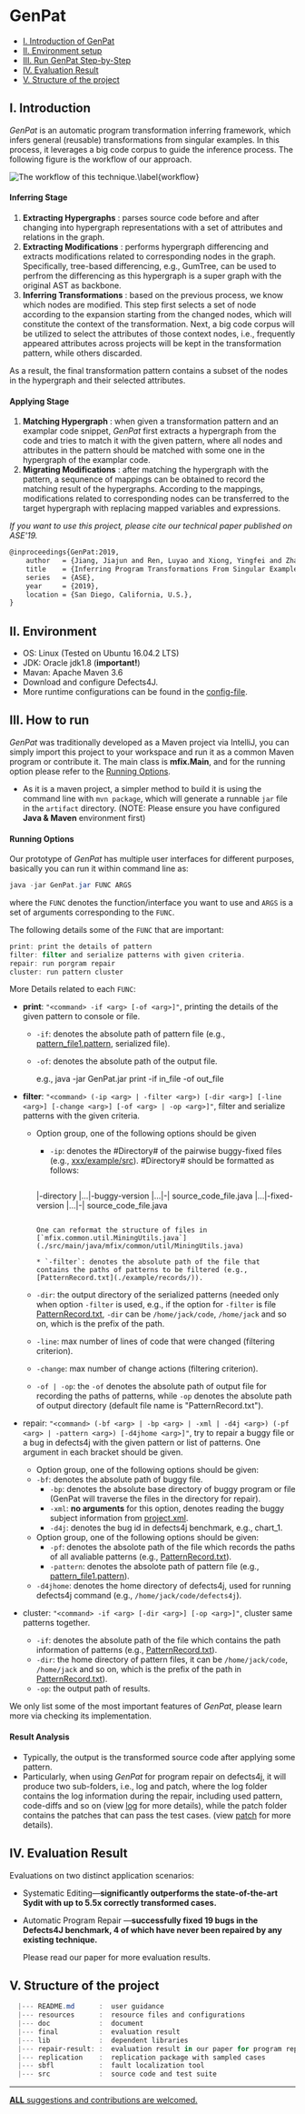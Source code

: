 # GenPat

* [I. Introduction of GenPat](#user-content-i-introduction)
* [II. Environment setup](#user-content-ii-environment)
* [III. Run GenPat Step-by-Step](#user-content-iii-how-to-run)
* [IV. Evaluation Result](#user-content-iv-evaluation-result)
* [V. Structure of the project](#user-content-v-structure-of-the-project)

## I. Introduction

*GenPat* is an automatic program transformation inferring framework, which infers general (reusable) transformations from singular examples. In this process, it leverages a big code corpus to guide the inference process. The following figure is the workflow of our approach.

![The workflow of this technique.\label{workflow}](./doc/figure/overview.png)

#### Inferring Stage

1. **Extracting Hypergraphs** : parses source code before and after changing into hypergraph representations with a set of attributes and relations in the graph.
2. **Extracting Modifications** : performs hypergraph differencing and extracts modifications related to corresponding nodes in the graph. Specifically, tree-based differencing, e.g., GumTree, can be used to perfrom the differencing as this hypergraph is a super graph with the original AST as backbone.
2. **Inferring Transformations** : based on the previous process, we know which nodes are modified. This step first selects a set of node according to the expansion starting from the changed nodes, which will constitute the context of the transformation. Next, a big code corpus will be utilized to select the attributes of those context nodes, i.e., frequently appeared attributes across projects will be kept in the transformation pattern, while others discarded.

As a result, the final transformation pattern contains a subset of the nodes in the hypergraph and their selected attributes.

#### Applying Stage

1. **Matching Hypergraph** : when given a transformation pattern and an examplar code snippet, *GenPat* first extracts a hypergraph from the code and tries to match it with the given pattern, where all nodes and attributes in the pattern should be matched with some one in the hypergraph of the examplar code.
2. **Migrating Modifications** : after matching the hypergraph with the pattern, a sequnence of mappings can be obtained to record the matching result of the hypergraphs. According to the mappings, modifications related to corresponding nodes can be transferred to the target hypergraph with replacing mapped variables and expressions.

*If you want to use this project, please cite our technical paper published on ASE'19.*

```tex
@inproceedings{GenPat:2019,
    author   = {Jiang, Jiajun and Ren, Luyao and Xiong, Yingfei and Zhang, Lingming},
    title    = {Inferring Program Transformations From Singular Examples via Big Code},
    series   = {ASE},
    year     = {2019},
    location = {San Diego, California, U.S.},
} 
```

## II. Environment

* OS: Linux (Tested on Ubuntu 16.04.2 LTS)
* JDK: Oracle jdk1.8 (**important!**)
* Mavan: Apache Maven 3.6
* Download and configure Defects4J.
* More runtime configurations can be found in the [config-file](/resources/conf).


## III. How to run

*GenPat* was traditionally developed as a Maven project via IntelliJ, you can simply import this project to your workspace and run it as a common Maven program or contribute it. The main class is **mfix.Main**, and for the running option please refer to the [Running Options](#user-content-running-options).

* As it is a maven project, a simpler method to build it is using the command line with `mvn package`, which will generate a runnable `jar` file in the `artifact` directory. (NOTE: Please ensure you have configured __Java & Maven__ environment first)

#### Running Options 

Our prototype of *GenPat* has multiple user interfaces for different purposes, basically you can run it within command line as:

```powershell
java -jar GenPat.jar FUNC ARGS
```

where the `FUNC` denotes the function/interface you want to use and `ARGS` is a set of arguments corresponding to the `FUNC`.

The following details some of the `FUNC` that are important:

```powershell
print: print the details of pattern
filter: filter and serialize patterns with given criteria.
repair: run porgram repair
cluster: run pattern cluster
```

More Details related to each `FUNC`: 

* **print**: `"<command> -if <arg> [-of <arg>]"`, printing the details of the given pattern to console or file.

  * `-if`: denotes the absolute path of pattern file (e.g., [pattern_file1.pattern](./example/patterns), serialized file).

  * `-of`: denotes the absolute path of the output file.

    e.g., java -jar GenPat.jar print -if in_file -of out_file

* **filter**: `"<command> (-ip <arg> | -filter <arg>) [-dir <arg>] [-line <arg>] [-change <arg>] [-of <arg> | -op <arg>]"`, filter and serialize patterns with the given criteria.

  * Option group, one of the following options should be given

    * `-ip`: denotes the #Directory# of the pairwise buggy-fixed files (e.g., [xxx/example/src](./example/src)). #Directory# should be formatted as follows:

      ```powershell
    |-directory
      |...|-buggy-version
      |...|-| source_code_file.java
      |...|-fixed-version
      |...|-| source_code_file.java
      ```
    
      One can reformat the structure of files in [`mfix.common.util.MiningUtils.java`](./src/main/java/mfix/common/util/MiningUtils.java)

    * `-filter`: denotes the absolute path of the file that contains the paths of patterns to be filtered (e.g., [PatternRecord.txt](./example/records/)).

  * `-dir`: the output directory of the serialized patterns (needed only when option `-filter` is used, e.g., if the option for `-filter` is file [PatternRecord.txt](./example/records/), `-dir` can be `/home/jack/code`, `/home/jack` and so on, which is the prefix of the path.

  * `-line`: max number of lines of code that were changed (filtering criterion).

  * `-change`: max number of change actions (filtering criterion).

  * `-of | -op`: the `-of` denotes the absolute path of output file for recording the paths of patterns, while `-op` denotes the absolute path of output directory (default file name is "PatternRecord.txt").

* repair: `"<command> (-bf <arg> | -bp <arg> | -xml | -d4j <arg>) (-pf <arg> | -pattern <arg>) [-d4jhome <arg>]"`, try to repair a buggy file or a bug in defects4j with the given pattern or list of patterns. One argument in each bracket should be given.

  * Option group, one of the following options should be given:
  * `-bf`: denotes the absolute path of buggy file.
    * `-bp`: denotes the absolute base directory of buggy program or file (GenPat will traverse the files in the directory for repair).
    * `-xml`: **no arguments** for this option, denotes reading the buggy subject information from [project.xml](./resources/conf/).
    * `-d4j`: denotes the bug id in defects4j benchmark, e.g., chart_1.
  * Option group, one of the following options should be given:
    * `-pf`: denotes the absolote path of the file which records the paths of all avaliable patterns (e.g., [PatternRecord.txt](./example/records/)).
    * `-pattern`: denotes the absolote path of pattern file (e.g., [pattern_file1.pattern](./example/patterns)).
  * `-d4jhome`: denotes the home directory of defects4j, used for running defects4j command (e.g., `/home/jack/code/defects4j`).

* cluster: `"<command> -if <arg> [-dir <arg>] [-op <arg>]"`, cluster same patterns together.

  * `-if`: denotes the absolute path of the file which contains the path information of patterns (e.g., [PatternRecord.txt](./example/records/)).
  * `-dir`: the home directory of pattern files, it can be `/home/jack/code`, `/home/jack` and so on, which is the prefix of the path in [PatternRecord.txt](./example/records/)).
  * `-op`: the output path of results.

We only list some of the most important features of *GenPat*, please learn more via checking its implementation.

#### Result Analysis

* Typically, the output is the transformed source code after applying some pattern.
* Particularly, when using *GenPat* for program repair on defects4j, it will produce two sub-folders, i.e., log and patch, where the log folder contains the log information during the repair, including used pattern, code-diffs and so on (view [log](./repair-result/log) for more details), while the patch folder contains the patches that can pass the test cases. (view [patch](./repair-result/patch) for more details).

## IV. Evaluation Result

Evaluations on two distinct application scenarios:

* Systematic Editing—**significantly outperforms the state-of-the-art Sydit with up to 5.5x correctly transformed cases.**

* Automatic Program Repair —**successfully fixed 19 bugs in the Defects4J benchmark, 4 of which have never been repaired by any existing technique.**

  Please read our paper for more evaluation results.

## V. Structure of the project
```powershell
  |--- README.md      :  user guidance
  |--- resources      :  resource files and configurations
  |--- doc            :  document
  |--- final          :  evaluation result
  |--- lib            :  dependent libraries
  |--- repair-result: :  evaluation result in our paper for program repair
  |--- replication    :  replication package with sampled cases
  |--- sbfl           :  fault localization tool
  |--- src            :  source code and test suite
```

----


<u>__ALL__ suggestions and contributions are welcomed.</u>
